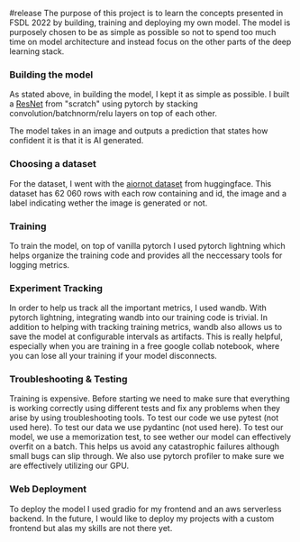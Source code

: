 #release
The purpose of this project is to learn the concepts presented in FSDL 2022 by building, training and deploying my own model. The model is purposely chosen to be as simple as possible so not to spend too much time on model architecture and instead focus on the other parts of the deep learning stack.  

### Building the model

As stated above, in building the model, I kept it as simple as possible. I built a [ResNet](https://arxiv.org/pdf/1512.03385.pdf) from "scratch" using pytorch by stacking convolution/batchnorm/relu layers on top of each other. 

The model takes in an image and outputs a prediction that states how confident it is that it is AI generated. 

### Choosing a dataset

For the  dataset,  I went with the [aiornot dataset](https://huggingface.co/datasets/competitions/aiornot) from huggingface. This dataset has 62 060 rows with each row containing and id, the image and a label indicating wether the image is generated or not. 


### Training

To train the model, on top of vanilla pytorch I used pytorch lightning which helps organize the training code and provides all the neccessary tools for logging metrics. 


### Experiment Tracking

In order to help us track all the important metrics, I used wandb. With pytorch lightning, integrating wandb into our training code is trivial. In addition to helping with tracking training metrics, wandb also allows us to save the model at configurable intervals as artifacts. This is really helpful, especially when you are training in a free google collab notebook, where you can lose all your training if your model disconnects. 


### Troubleshooting & Testing

Training is expensive. Before starting we need to make sure that everything is working correctly using different tests and fix any problems when they arise by using troubleshooting tools. To test our code we use pytest (not used here). To test our data we use pydantinc (not used here). To test our model, we use a memorization test, to see wether our model can effectively overfit on a batch. This helps us avoid any catastrophic failures although small bugs can slip through. We also use pytorch profiler to make sure we are effectively utilizing our GPU. 
	
### Web Deployment

To deploy the model I used gradio for my frontend and an aws serverless backend. In the future, I would like to deploy my projects with a custom frontend but alas my skills are not there yet. 